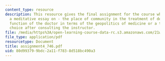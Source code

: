 ```yaml
---
content_type: resource
description: This resource gives the final assignment for the course which is to write
  a meditative essay on - the place of community in the treatment of depression, the
  function of the doctor in terms of the geopolitics of medicine or a topic of personal
  choice after consulting the instructor.
file: /media/https%3A/open-learning-course-data-rc.s3.amazonaws.com/21w-746-humanistic-perspectives-on-medicine-from-ancient-greece-to-modern-america-spring-2005/80d993799bdc2a11f7838d518bc490a3_assignment4_746.pdf
file_type: application/pdf
resourcetype: Document
title: assignment4_746.pdf
uid: 80d99379-9bdc-2a11-f783-8d518bc490a3
---
```

